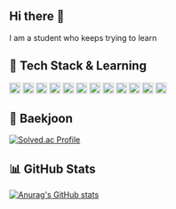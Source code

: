 ## Hi there 👋
I am a student who keeps trying to learn

## 🥵 Tech Stack & Learning

<a href="#"><img src="https://img.shields.io/badge/Python-3776AB?style=for-the-badge&logo=python&logoColor=white" alt="Python Badge" style="height: 20px;"></a>
<a href="#"><img src="https://img.shields.io/badge/C-A8B9CC?style=for-the-badge&logo=c&logoColor=white" alt="C Badge" style="height: 20px;"></a>
<a href="#"><img src="https://img.shields.io/badge/Java-007396?style=for-the-badge&logo=java&logoColor=white" alt="Java Badge" style="height: 20px;"></a>
<a href="#"><img src="https://img.shields.io/badge/HTML-E34F26?style=for-the-badge&logo=html5&logoColor=white" alt="HTML Badge" style="height: 20px;"></a>
<a href="#"><img src="https://img.shields.io/badge/CSS-1572B6?style=for-the-badge&logo=css3&logoColor=white" alt="CSS Badge" style="height: 20px;"></a>
<a href="#"><img src="https://img.shields.io/badge/JavaScript-F7DF1E?style=for-the-badge&logo=javascript&logoColor=black" alt="JavaScript Badge" style="height: 20px;"></a>
<a href="#"><img src="https://img.shields.io/badge/TypeScript-3178C6?style=for-the-badge&logo=typescript&logoColor=white" alt="TypeScript Badge" style="height: 20px;"></a>
<a href="#"><img src="https://img.shields.io/badge/React-000000?style=for-the-badge&logo=react&logoColor=61DAFB" alt="React Badge" style="height: 20px;"></a>
<a href="#"><img src="https://img.shields.io/badge/Redux-764ABC?style=for-the-badge&logo=redux&logoColor=white" alt="Redux Badge" style="height: 20px;"></a>
<a href="#"><img src="https://img.shields.io/badge/Node.js-339933?style=for-the-badge&logo=node.js&logoColor=white" alt="Node.js Badge" style="height: 20px;"></a>
<a href="#"><img src="https://img.shields.io/badge/Docker-2496ED?style=for-the-badge&logo=docker&logoColor=white" alt="Docker Badge" style="height: 20px;"></a>
<a href="#"><img src="https://img.shields.io/badge/Tailwind%20CSS-06B6D4?style=for-the-badge&logo=tailwindcss&logoColor=white" alt="Tailwind CSS Badge" style="height: 20px;"></a>



## 🐳 Baekjoon

[![Solved.ac Profile](http://mazassumnida.wtf/api/v2/generate_badge?boj=d34sda334)](https://solved.ac/profile/d34sda334)


## 📊 GitHub Stats

[![Anurag's GitHub stats](https://github-readme-stats.vercel.app/api?username=minwoonggi&show_icons=true&title_color=ffffff&text_color=ffffff&icon_color=ffffff&bg_color=F9D976,F39F18,DAA520&hide_border=true&border_radius=15)](https://github.com/anuraghazra/github-readme-stats)






